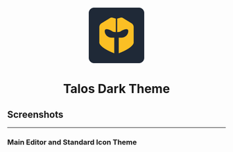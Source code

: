 
<p align="center">
<img src="assets/logo.png" width="128"/>
</p>

<h1 align="center">Talos Dark Theme</h1>

## Screenshots
---

### Main Editor and Standard Icon Theme